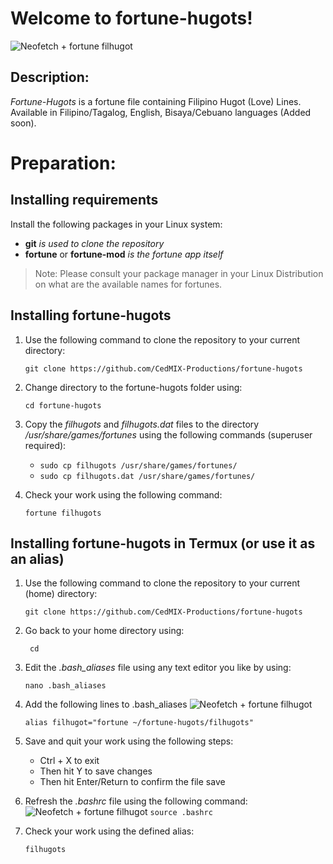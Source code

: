 
# Welcome to fortune-hugots!
![Neofetch + fortune filhugot](samples/sample1.png)
## Description:
*Fortune-Hugots* is a fortune file containing Filipino Hugot (Love) Lines. Available in Filipino/Tagalog, English, Bisaya/Cebuano languages (Added soon).
# Preparation:
## Installing requirements
Install the following packages in your Linux system:
- **git** *is used to clone the repository*
- **fortune** or **fortune-mod** *is the fortune app itself*

> Note: Please consult your package manager in your Linux Distribution on what are the available names for fortunes.
## Installing fortune-hugots
1. Use the following command to clone the repository to your current directory:

   ` git clone https://github.com/CedMIX-Productions/fortune-hugots `
2.  Change directory to the fortune-hugots folder using:

     ` cd fortune-hugots ` 
   
3. Copy the *filhugots*  and *filhugots.dat* files to the directory */usr/share/games/fortunes* using the following commands (superuser required):

    - `sudo cp filhugots /usr/share/games/fortunes/` 
    - `sudo cp filhugots.dat /usr/share/games/fortunes/ ` 
4. Check your work using the following command:

    `fortune filhugots` 

## Installing fortune-hugots in Termux (or use it as an alias)
1. Use the following command to clone the repository to your current (home) directory:

    `git clone https://github.com/CedMIX-Productions/fortune-hugots`

2. Go back to your home directory using:

   ` cd`

3. Edit the *.bash_aliases* file using any text editor you like by using:

    `nano .bash_aliases`
4.  Add the following lines to .bash_aliases
    ![Neofetch + fortune filhugot](samples/sample_termux3.jpg)
    
    `alias filhugot="fortune ~/fortune-hugots/filhugots"`
5. Save and quit your work using the following steps:

   - Ctrl + X to exit
   - Then hit Y to save changes
   - Then hit Enter/Return to confirm the file save
   
6. Refresh the *.bashrc* file using the following command:
    ![Neofetch + fortune filhugot](samples/sample_termux2.jpg)
    `source .bashrc`
7. Check your work using the defined alias:

    `filhugots`

